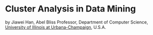 # Cluster Analysis in Data Mining
by Jiawei Han, Abel Bliss Professor, Department of Computer Science, [University of Illinois at Urbana-Champaign](http://illinois.edu/), U.S.A.
